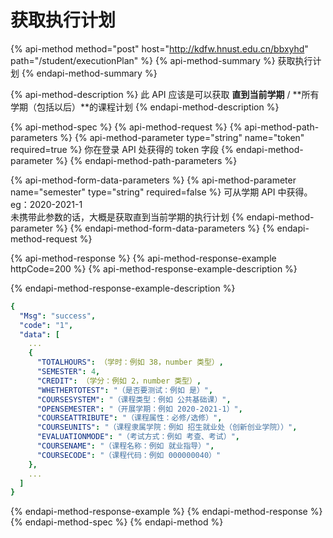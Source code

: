 # 获取执行计划

{% api-method method="post" host="http://kdfw.hnust.edu.cn/bbxyhd" path="/student/executionPlan" %}
{% api-method-summary %}
获取执行计划
{% endapi-method-summary %}

{% api-method-description %}
此 API 应该是可以获取 **直到当前学期** / **所有学期（包括以后）**的课程计划
{% endapi-method-description %}

{% api-method-spec %}
{% api-method-request %}
{% api-method-path-parameters %}
{% api-method-parameter type="string" name="token" required=true %}
你在登录 API 处获得的 token 字段
{% endapi-method-parameter %}
{% endapi-method-path-parameters %}

{% api-method-form-data-parameters %}
{% api-method-parameter name="semester" type="string" required=false %}
可从学期 API 中获得。eg：2020-2021-1  
未携带此参数的话，大概是获取直到当前学期的执行计划
{% endapi-method-parameter %}
{% endapi-method-form-data-parameters %}
{% endapi-method-request %}

{% api-method-response %}
{% api-method-response-example httpCode=200 %}
{% api-method-response-example-description %}

{% endapi-method-response-example-description %}

```yaml
{
  "Msg": "success",
  "code": "1",
  "data": [
    ...
    {
      "TOTALHOURS": （学时：例如 38，number 类型）,
      "SEMESTER": 4,
      "CREDIT": （学分：例如 2，number 类型）,
      "WHETHERTOTEST": "（是否要测试：例如 是）",
      "COURSESYSTEM": "（课程类型：例如 公共基础课）",
      "OPENSEMESTER": "（开展学期：例如 2020-2021-1）",
      "COURSEATTRIBUTE": "（课程属性：必修/选修）",
      "COURSEUNITS": "（课程隶属学院：例如 招生就业处（创新创业学院））",
      "EVALUATIONMODE": "（考试方式：例如 考查、考试）",
      "COURSENAME": "（课程名称：例如 就业指导）",
      "COURSECODE": "（课程代码：例如 000000040）"
    },
    ...
  ]
}
```
{% endapi-method-response-example %}
{% endapi-method-response %}
{% endapi-method-spec %}
{% endapi-method %}



